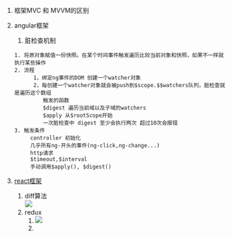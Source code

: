 1. 框架MVC 和 MVVM的区别
2. angular框架  
   1. 脏检查机制  
   

   ```
   1. 将原对象赋值一份快照。在某个时间事件触发遍历比较当前对象和快照，如果不一样就执行某些操作
   2. 流程
         1，绑定ng事件的DOM 创建一个watcher对象
         2，每创建一个watcher对象就会被push到$scope.$$watchers队列，脏检查就是遍历这个数组
            触发的函数
            $digest 遍历当前域以及子域的watchers
            $apply 从$rootScope开始
            一次脏检查中 digest 至少会执行两次 超过10次会报错
   3. 触发条件
        controller 初始化
        几乎所有ng-开头的事件(ng-click,ng-change...)
        http请求
        $timeout,$interval
        手动调用$apply(), $digest()

   ```

3. [react框架](https://github.com/bailicangdu/react-pxq)  
   1. diff算法  
      ![](https://segmentfault.com/img/bVuH57)  
   2. redux  
      1. ![](https://github.com/bailicangdu/pxq/raw/master/src/images/all_redux.png)  
      2.



